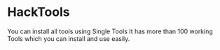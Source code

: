 # HackTools
You can install all tools using Single Tools
It has more than 100 working Tools which you can install and use easily.
